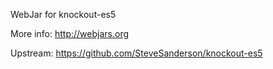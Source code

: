 WebJar for knockout-es5

More info: http://webjars.org

Upstream: https://github.com/SteveSanderson/knockout-es5
